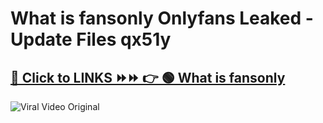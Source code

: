 
 # What is fansonly Onlyfans Leaked - Update Files qx51y

## <h2><a href="https://clipsfans.com/What_is_fansonly&ref=git">🔗 Click to LINKS ⏩⏩ 👉 🟢 What is fansonly </a></h2>

<a href="https://clipsfans.com/What_is_fansonly&ref=git" rel="nofollow" data-target="animated-image.originalLink"><img src="https://i.ibb.co.com/xMMVF88/686577567.gif" alt="Viral Video Original" style="max-width: 100%; display: inline-block;" data-target="animated-image.originalImage"></a>

